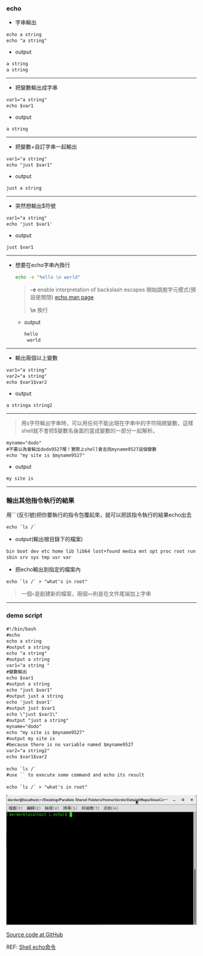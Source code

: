 ### echo

- 字串輸出
```
echo a string
echo "a string"
```
  - output
  ```
  a string
  a string
  ```
---


- 把變數輸出成字串
```
var1="a string"
echo $var1
```
  - output
  ```
  a string
  ```
---

- 把變數+自訂字串一起輸出
```
var1="a string"
echo "just $var1"
```
  - output
  ```
  just a string
  ```
---

- 突然想輸出$符號
```
var1="a string"
echo 'just $var1'
```
  - output
  ```
  just $var1
  ```
---

- 想要在echo字串內換行

  ```bash
  echo -e "hello \n world"
  ```

  > **-e** enable interpretation of backslash escapes 開始跳脫字元模式(預設是關閉) [echo man page](https://linux.die.net/man/1/echo)
  >
  > **\n** 換行

  - output

    ```b
    hello
     world
    ```



---



- 輸出兩個以上變數
```
var1="a string"
var2="a string"
echo $var1$var2
```
  - output
  ```
  a stringa string2
  ```
---

> 用`$`字符輸出字串時，可以用任何不能出現在字串中的字符隔開變數，這樣shell就不會把$變數名後面的當成變數的一部分一起解析。

```
myname="dodo"
#不要以為會輸出dodo9527喔！實際上shell會去找myname9527這個變數
echo "my site is $myname9527"
```
  - output
  ```
  my site is
  ```

---


### 輸出其他指令執行的結果

 用```(反引號)把你要執行的指令包覆起來，就可以把該指令執行的結果echo出去

 ```shell
 echo `ls /`
 ```
 - output(輸出根目錄下的檔案)
 ```shell
 bin boot dev etc home lib lib64 lost+found media mnt opt proc root run sbin srv sys tmp usr var
 ```
- 把echo輸出到指定的檔案內
```
echo `ls /` > "what's in root"
```
> 一個`>`是創建新的檔案，兩個`>>`則是在文件尾端加上字串
---
### demo script

```
#!/bin/bash
#echo
echo a string
#output a string
echo "a string"
#output a string
var1="a string "
#變數輸出
echo $var1
#output a string
echo "just $var1"
#output just a string
echo 'just $var1'
#output just $var1
echo \"just $var1\"
#output "just a string"
myname="dodo"
echo "my site is $myname9527"
#output my site is
#because there is no variable named $myname9527
var2="a string2"
echo $var1$var2

echo `ls /`
#use `` to execute some command and echo its result

echo `ls /` > "what's in root"
```






![echo](https://raw.githubusercontent.com/derder9527/linuxCommand/master/1.echo/echo_demo.gif)




[Source code at GitHub](https://github.com/derder9527/linuxCommand/tree/master/1.echo)

REF:
[Shell echo命令](http://www.runoob.com/linux/linux-shell-echo.html)
